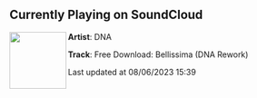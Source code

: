 ## Currently Playing on SoundCloud

[<img align="left" width="100" src="https://i1.sndcdn.com/artworks-SoeZ9HHtT58gQatg-7sXjug-t500x500.jpg">](https://soundcloud.com/dnadjs1/bellissima-dna-rework)

**Artist**: DNA 

**Track**: Free Download: Bellissima (DNA Rework)

Last updated at 08/06/2023 15:39
